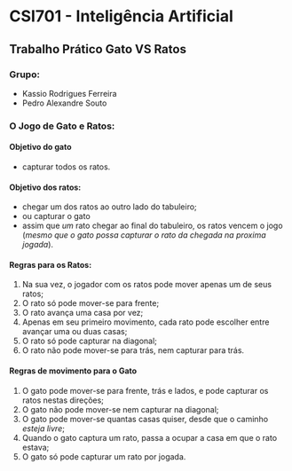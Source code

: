 # CSI701 - Inteligência Artificial

## Trabalho Prático Gato VS Ratos

### Grupo:

 - Kassio Rodrigues Ferreira
 - Pedro Alexandre Souto

### O Jogo de Gato e Ratos:

#### Objetivo do gato

 - capturar todos os ratos.

#### Objetivo dos ratos:

 - chegar um dos ratos ao outro lado do tabuleiro;
 - ou capturar o gato
 - assim que *um* rato chegar ao final do tabuleiro, os ratos vencem o jogo (_mesmo que o gato possa capturar o rato da chegada na proxima jogada_).

#### Regras para os Ratos:

 1. Na sua vez, o jogador com os ratos pode mover apenas um de seus ratos;
 2. O rato só pode mover-se para frente;
 3. O rato avança uma casa por vez;
 4. Apenas em seu primeiro movimento, cada rato pode escolher entre avançar uma ou duas casas;
 5. O rato só pode capturar na diagonal;
 6. O rato não pode mover-se para trás, nem capturar para trás.

#### Regras de movimento para o Gato

 1. O gato pode mover-se para frente, trás e lados, e pode capturar os ratos nestas direções;
 2. O gato não pode mover-se nem capturar na diagonal;
 3. O gato pode mover-se quantas casas quiser, desde que o caminho *esteja livre*;
 4. Quando o gato captura um rato, passa a ocupar a casa em que o rato estava;
 5. O gato só pode capturar um rato por jogada.


  


  